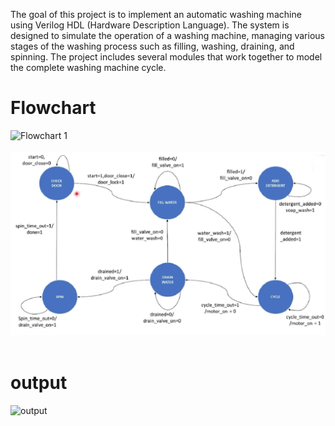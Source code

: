 The goal of this project is to implement an automatic washing machine using Verilog HDL (Hardware Description Language). The system is designed to simulate the operation of a washing machine, managing various stages of the washing process such as filling, washing, draining, and spinning. The project includes several modules that work together to model the complete washing machine cycle.

# Flowchart
![Flowchart 1](flowchart1.png)
<br>
<br>
![Flowchart 2](flowchart2.png)
<br>
<br>

# output
![output](output.png)
